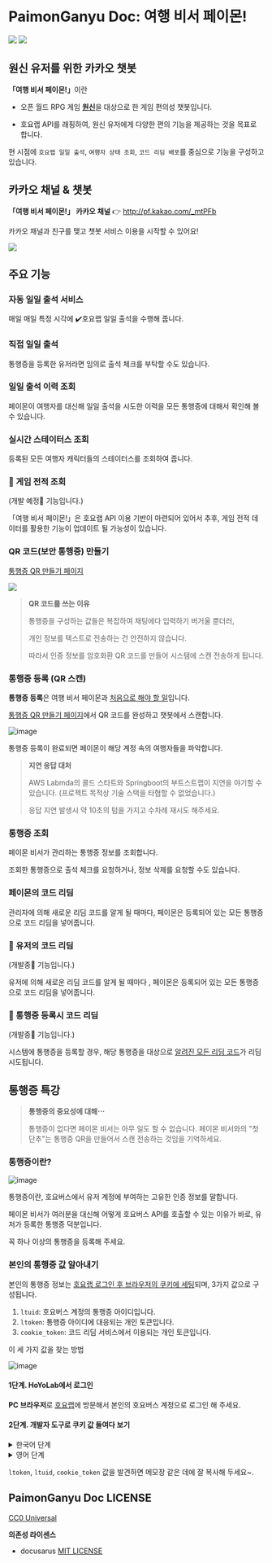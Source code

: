 # PaimonGanyu Doc: 여행 비서 페이몬! 
![](https://user-images.githubusercontent.com/15683098/174451092-752c670f-6450-4883-9c77-2b9629549e52.png)
![](https://user-images.githubusercontent.com/15683098/174451095-783adfbc-e1d1-4480-a955-10d7ba954647.png)

## 원신 유저를 위한 카카오 챗봇

<b>「여행 비서 페이몬!」</b>이란

- 오픈 월드 RPG 게임 [**원신**](https://genshin.hoyoverse.com/ko/)을 대상으로 한 게임 편의성 챗봇입니다.

- 호요랩 API를 래핑하여, 원신 유저에게 다양한 편의 기능을 제공하는 것을 목표로 합니다.

현 시점에 `호요랩 일일 출석`,  `여행자 상태 조회`, `코드 리딤 배포`를 중심으로 기능을 구성하고 있습니다.

## 카카오 채널 & 챗봇

**「여행 비서 페이몬!」 카카오 채널** :point_right: http://pf.kakao.com/_mtPFb

카카오 채널과 친구를 맺고 챗봇 서비스 이용을 시작할 수 있어요!

![](https://user-images.githubusercontent.com/15683098/174451071-6cc9ad30-2854-4548-a456-89740320dd47.png)

## 주요 기능

### 자동 일일 출석 서비스

매일 매일 특정 시각에 :heavy_check_mark:호요랩 일일 출석을 수행해 줍니다.

### 직접 일일 출석

통행증을 등록한 유저라면 임의로 출석 체크를 부탁할 수도 있습니다.

### 일일 출석 이력 조회

페이몬이 여행자를 대신해 일일 출석을 시도한 이력을 모든 통행증에 대해서 확인해 볼 수 있습니다.

### 실시간 스테이터스 조회

등록된 모든 여행자 캐릭터들의 스테이터스를 조회하여 줍니다.

### :calendar: 게임 전적 조회

(개발 예정:calendar: 기능입니다.)

「여행 비서 페이몬!」은 호요랩 API 이용 기반이 마련되어 있어서 추후, 게임 전적 데이터를 활용한 기능이 업데이트 될 가능성이 있습니다.

### QR 코드(보안 통행증) 만들기

[통행증 QR 만들기 페이지](https://binchoo.github.io/paimonganyu-doc/docs/tutorial/create-qr-code)

![](https://user-images.githubusercontent.com/15683098/174451179-bf4a4f2e-e2c3-496e-b364-e5e030713bbb.png)

> **QR 코드를 쓰는 이유**
>
> 통행증을 구성하는 값들은 복잡하여 채팅에다 입력하기 버거울 뿐더러, 
>
> 개인 정보를 텍스트로 전송하는 건 안전하지 않습니다.
>
> 따라서 인증 정보를 암호화환 QR 코드를 만들어 시스템에 스캔 전송하게 됩니다.

### 통행증 등록 (QR 스캔)

**통행증 등록**은 여행 비서 페이몬과 <u>처음으로 해야 할 일</u>입니다.

[통행증 QR 만들기 페이지](https://binchoo.github.io/paimonganyu-doc/docs/tutorial/create-qr-code)에서 QR 코드를 완성하고 챗봇에서 스캔합니다. 

![image](https://user-images.githubusercontent.com/15683098/174451216-7413aeff-4fa5-49f1-a53d-d009ce91e96d.png)

통행증 등록이 완료되면 페이몬이 해당 계정 속의 여행자들을 파악합니다.

> **지연 응답 대처**
>
> AWS Labmda의 콜드 스타트와 Springboot의 부트스트랩이 지연을 야기할 수 있습니다. (프로젝트 목적상 기술 스택을 타협할 수 없었습니다.)
>
> 응답 지연 발생시 약 10초의 텀을 가지고 수차례 재시도 해주세요.

### 통행증 조회

페이몬 비서가 관리하는 통행증 정보를 조회합니다.

조회한 통행증으로 출석 체크를 요청하거나, 정보 삭제를 요청할 수도 있습니다.

### 페이몬의 코드 리딤
관리자에 의해 새로운 리딤 코드를 알게 될 때마다, 페이몬은 등록되어 있는 모든 통행증으로 코드 리딤을 넣어줍니다.

### :wrench: 유저의 코드 리딤

(개발중:wrench: 기능입니다.)

유저에 의해 새로운 리딤 코드를 알게 될 때마다 , 페이몬은 등록되어 있는 모든 통행증으로 코드 리딤을 넣어줍니다.

### :wrench: 통행증 등록시 코드 리딤

(개발중:wrench: 기능입니다.)

시스템에 통행증을 등록할 경우, 해당 통행증을 대상으로 <u>알려진 모든 리딤 코드</u>가 리딤 시도됩니다. 

## 통행증 특강

> **통행증의 중요성에 대해⋯**
> 
>통행증이 없다면 페이몬 비서는 아무 일도 할 수 없습니다. 페이몬 비서와의 "첫 단추"는 통행증 QR을 만들어서 스캔 전송하는 것임을 기억하세요.

### 통행증이란?

![image](https://user-images.githubusercontent.com/15683098/174451232-a73a04cb-605b-43e7-aaba-59a8221eaed3.png)

통행증이란, 호요버스에서 유저 계정에 부여하는 고유한 인증 정보를 말합니다.

페이몬 비서가 여러분을 대신해 어떻게 호요버스 API를 호출할 수 있는 이유가 바로, 유저가 등록한 통행증 덕분입니다.

꼭 하나 이상의 통행증을 등록해 주세요.

### 본인의 통행증 값 알아내기

본인의 통행증 정보는 <u>호요랩 로그인 후 브라우저의 쿠키에 세팅</u>되며, 3가지 값으로 구성됩니다.

1. `ltuid`: 호요버스 계정의 통행증 아이디입니다.
2. `ltoken`: 통행증 아이디에 대응되는 개인 토큰입니다.
3. `cookie_token`: 코드 리딤 서비스에서 이용되는 개인 토큰입니다. 


이 세 가지 값을 찾는 방법 

![image](https://user-images.githubusercontent.com/15683098/174451238-f18f1ceb-bcd9-44bf-aaa9-75c09bec5de9.png)

#### **1단계. HoYoLab에서 로그인**

**PC 브라우저**로 [호요랩](https://www.hoyolab.com/home)에 방문해서 본인의 호요버스 계정으로 로그인 해 주세요.

#### **2단계. 개발자 도구로 쿠키 값 들여다 보기**


<details>
  <summary>한국어 단계</summary>
   `개발자도구(F12)` > `응용 프로그램` 탭> `저장소` 섹션> `쿠키` 항목> 호요랩 URL 주소 클릭!
</details>

<details>
  <summary>영어 단계</summary>
   `DevTools(F12)`> `Application` 탭> `Storage` 섹션> `Cookies` 항목> 호요랩 URL 주소 클릭!
</details>

`ltoken`, `ltuid`, `cookie_token` 값을 발견하면 메모장 같은 데에 잘 복사해 두세요~.

## PaimonGanyu Doc LICENSE

[CC0 Universal](https://creativecommons.org/publicdomain/zero/1.0/deed.ko)

**의존성 라이센스**
- docusarus [MIT LICENSE](https://github.com/facebook/docusaurus/blob/main/LICENSE)

